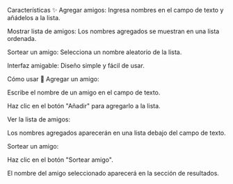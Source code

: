 Características ✨
Agregar amigos: Ingresa nombres en el campo de texto y añádelos a la lista.

Mostrar lista de amigos: Los nombres agregados se muestran en una lista ordenada.

Sortear un amigo: Selecciona un nombre aleatorio de la lista.

Interfaz amigable: Diseño simple y fácil de usar.

Cómo usar 🚀
Agregar un amigo:

Escribe el nombre de un amigo en el campo de texto.

Haz clic en el botón "Añadir" para agregarlo a la lista.

Ver la lista de amigos:

Los nombres agregados aparecerán en una lista debajo del campo de texto.

Sortear un amigo:

Haz clic en el botón "Sortear amigo".

El nombre del amigo seleccionado aparecerá en la sección de resultados.
